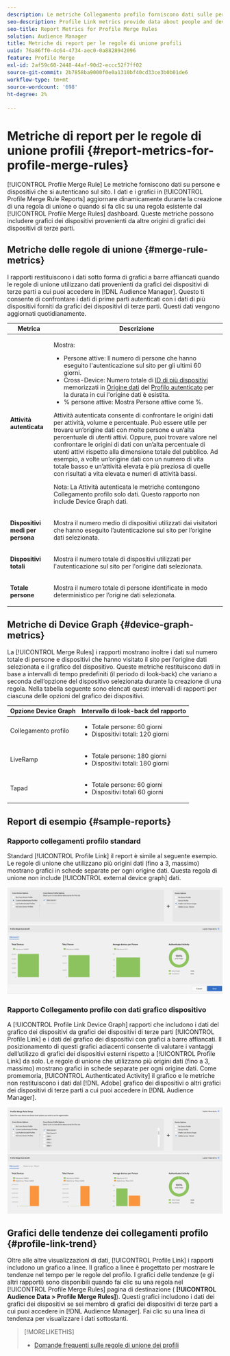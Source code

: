 ```yaml
---
description: Le metriche Collegamento profilo forniscono dati sulle persone e sui dispositivi che si autenticano sul sito. I dati e i grafici in Collegamento profilo vengono aggiornati dinamicamente quando crei una regola di unione o fai clic su una regola esistente dal dashboard Regole di unione profili . Queste metriche possono includere grafici dei dispositivi da altre sorgenti di grafici dei dispositivi di terze parti.
seo-description: Profile Link metrics provide data about people and devices that authenticate to your site. The data and graphs in Profile Link update dynamically as you create a merge rules or when you click an existing rule from the Profile Merge Rules dashboard. These metrics can include device graph from other third-party device graph sources.
seo-title: Report Metrics for Profile Merge Rules
solution: Audience Manager
title: Metriche di report per le regole di unione profili
uuid: 76a86ff0-4c64-4734-aec0-0a8828942096
feature: Profile Merge
exl-id: 2af59c60-2448-44af-90d2-eccc52f7ff02
source-git-commit: 2b7858ba9000f0e0a1310bf40cd33ce3b0b01de6
workflow-type: tm+mt
source-wordcount: '698'
ht-degree: 2%

---
```


# Metriche di report per le regole di unione profili {#report-metrics-for-profile-merge-rules}

[!UICONTROL Profile Merge Rule] Le metriche forniscono dati su persone e dispositivi che si autenticano sul sito. I dati e i grafici in [!UICONTROL Profile Merge Rule Reports] aggiornare dinamicamente durante la creazione di una regola di unione o quando si fa clic su una regola esistente dal [!UICONTROL Profile Merge Rules] dashboard. Queste metriche possono includere grafici dei dispositivi provenienti da altre origini di grafici dei dispositivi di terze parti.

## Metriche delle regole di unione {#merge-rule-metrics}

I rapporti restituiscono i dati sotto forma di grafici a barre affiancati quando le regole di unione utilizzano dati provenienti da grafici dei dispositivi di terze parti a cui puoi accedere in [!DNL Audience Manager]. Questo ti consente di confrontare i dati di prime parti autenticati con i dati di più dispositivi forniti da grafici dei dispositivi di terze parti. Questi dati vengono aggiornati quotidianamente.

<table id="table_A7FB2F9804F84AC8A6DD05C0E6EE7555"> 
 <thead> 
  <tr> 
   <th colname="col1" class="entry"> Metrica </th> 
   <th colname="col2" class="entry"> Descrizione </th> 
  </tr> 
 </thead>
 <tbody> 
  <tr> 
   <td colname="col1"> <p> <b><span class="wintitle"> Attività autenticata</span></b> </p> </td> 
   <td colname="col2"> <p>Mostra: </p> 
    <ul id="ul_7F7373919A4A49028EF4BF7B28D9F8E9"> 
     <li id="li_FE2F93C496D64ED8928B3E522C9585EA"> <span class="wintitle"> Persone attive</span>: Il numero di persone che hanno eseguito l'autenticazione sul sito per gli ultimi 60 giorni. </li> 
     <li id="li_60CFD26EE68B442683C0ED5FED1A79C8"> <span class="wintitle"> Cross-Device</span>: Numero totale di <a href="merge-rules-start.md#create-data-source"> ID di più dispositivi</a> memorizzati in <a href="https://experienceleague.adobe.com/docs/audience-manager/user-guide/features/data-sources/manage-datasources.html"> Origine dati</a> del <a href="merge-rule-definitions.md"> Profilo autenticato</a> per la durata in cui l'origine dati è esistita. </li> 
     <li id="li_F2F07B6A326C4A18B79A0CF2C47D9677"> <span class="wintitle"> % persone attive</span>: Mostra <span class="wintitle"> Persone attive</span> come %. </li> 
    </ul> <p> <span class="wintitle"> Attività autenticata</span> consente di confrontare le origini dati per attività, volume e percentuale. Può essere utile per trovare un’origine dati con molte persone e un’alta percentuale di utenti attivi. Oppure, puoi trovare valore nel confrontare le origini di dati con un’alta percentuale di utenti attivi rispetto alla dimensione totale del pubblico. Ad esempio, a volte un’origine dati con un numero di vita totale basso e un’attività elevata è più preziosa di quelle con risultati a vita elevata e numeri di attività bassi. </p> <p> <p>Nota: La <span class="wintitle"> Attività autenticata</span> le metriche contengono <span class="wintitle"> Collegamento profilo</span> solo dati. Questo rapporto non include <span class="wintitle"> Device Graph</span> dati. </p> </p> </td> 
  </tr> 
  <tr> 
   <td colname="col1"> <p> <b><span class="wintitle"> Dispositivi medi per persona</span></b> </p> </td> 
   <td colname="col2"> <p> Mostra il numero medio di dispositivi utilizzati dai visitatori che hanno eseguito l’autenticazione sul sito per l’origine dati selezionata. </p> </td> 
  </tr> 
  <tr> 
   <td colname="col1"> <p> <b><span class="wintitle"> Dispositivi totali</span></b> </p> </td> 
   <td colname="col2"> <p>Mostra il numero totale di dispositivi utilizzati per l'autenticazione sul sito per l'origine dati selezionata. </p> </td> 
  </tr> 
  <tr> 
   <td colname="col1"> <p> <b><span class="wintitle"> Totale persone</span></b> </p> </td> 
   <td colname="col2"> <p>Mostra il numero totale di persone identificate in modo deterministico per l’origine dati selezionata. </p> </td> 
  </tr> 
 </tbody> 
</table>

## Metriche di Device Graph {#device-graph-metrics}

La [!UICONTROL Merge Rules] i rapporti mostrano inoltre i dati sul numero totale di persone e dispositivi che hanno visitato il sito per l’origine dati selezionata e il grafico del dispositivo. Queste metriche restituiscono dati in base a intervalli di tempo predefiniti (il periodo di look-back) che variano a seconda dell’opzione del dispositivo selezionata durante la creazione di una regola. Nella tabella seguente sono elencati questi intervalli di rapporti per ciascuna delle opzioni del grafico dei dispositivi.

<table id="table_038983EBC71F4A55BBCA99212AC5DEE6"> 
 <thead> 
  <tr> 
   <th colname="col1" class="entry"> Opzione Device Graph </th> 
   <th colname="col2" class="entry"> Intervallo di look-back del rapporto </th> 
  </tr>
 </thead>
 <tbody> 
  <tr> 
   <td colname="col1"> <p><span class="wintitle"> Collegamento profilo</span> </p> </td> 
   <td colname="col2"> <p> 
     <ul id="ul_B2FF2341573840549FFB96579F537082"> 
      <li id="li_B37323C2F2434F41B407500AC5C15447">Totale persone: 60 giorni </li> 
      <li id="li_08D911224A60418BBB3CFB4E70CE73D4">Dispositivi totali: 120 giorni </li> 
     </ul> </p> </td> 
  </tr> 
  <tr> 
   <td colname="col1"> <p><span class="wintitle"> LiveRamp</span> </p> </td> 
   <td colname="col2"> <p> 
     <ul id="ul_2772F3AD7E1440789B635794ECDE8DFB"> 
      <li id="li_1432363829D64615B1D349A3722D6268">Totale persone: 180 giorni </li> 
      <li id="li_D5C0E3CE92524B54BBD36C73A326292B">Dispositivi totali: 180 giorni </li> 
     </ul> </p> </td> 
  </tr> 
  <tr> 
   <td colname="col1"> <p><span class="wintitle"> Tapad</span> </p> </td> 
   <td colname="col2"> <p> 
     <ul id="ul_274529DB58E6442E95C6AD89BECB1362"> 
      <li id="li_67102211A72A4E47AACFE5E369793C17">Totale persone: 60 giorni </li> 
      <li id="li_3E8F3DA6A7B5487895A626674DA363A5">Dispositivi totali 60 giorni </li> 
     </ul> </p> </td> 
  </tr> 
 </tbody> 
</table>

## Report di esempio {#sample-reports}

### Rapporto collegamenti profilo standard

Standard [!UICONTROL Profile Link] il report è simile al seguente esempio. Le regole di unione che utilizzano più origini dati (fino a 3, massimo) mostrano grafici in schede separate per ogni origine dati. Questa regola di unione non include [!UICONTROL external device graph] dati.

![](assets/profile-link-metrics.png)

### Rapporto Collegamento profilo con dati grafico dispositivo

A [!UICONTROL Profile Link Device Graph] rapporti che includono i dati del grafico dei dispositivi da grafici dei dispositivi di terze parti [!UICONTROL Profile Link] e i dati del grafico dei dispositivi con grafici a barre affiancati. Il posizionamento di questi grafici adiacenti consente di valutare i vantaggi dell’utilizzo di grafici dei dispositivi esterni rispetto a [!UICONTROL Profile Link] da solo. Le regole di unione che utilizzano più origini dati (fino a 3, massimo) mostrano grafici in schede separate per ogni origine dati. Come promemoria, [!UICONTROL Authenticated Activity] il grafico e le metriche non restituiscono i dati dal [!DNL Adobe] grafico dei dispositivi o altri grafici dei dispositivi di terze parti a cui puoi accedere in [!DNL Audience Manager].

![](assets/profile-link-graph.png)

## Grafici delle tendenze dei collegamenti profilo {#profile-link-trend}

Oltre alle altre visualizzazioni di dati, [!UICONTROL Profile Link] i rapporti includono un grafico a linee. Il grafico a linee è progettato per mostrare le tendenze nel tempo per le regole del profilo. I grafici delle tendenze (e gli altri rapporti) sono disponibili quando fai clic su una regola nel [!UICONTROL Profile Merge Rules] pagina di destinazione ( **[!UICONTROL Audience Data > Profile Merge Rules]**). Questi grafici includono i dati dei grafici dei dispositivi se sei membro di grafici dei dispositivi di terze parti a cui puoi accedere in [!DNL Audience Manager]. Fai clic su una linea di tendenza per visualizzare i dati sottostanti.

>[!MORELIKETHIS]
>
>* [Domande frequenti sulle regole di unione dei profili](../../faq/faq-profile-merge.md)

